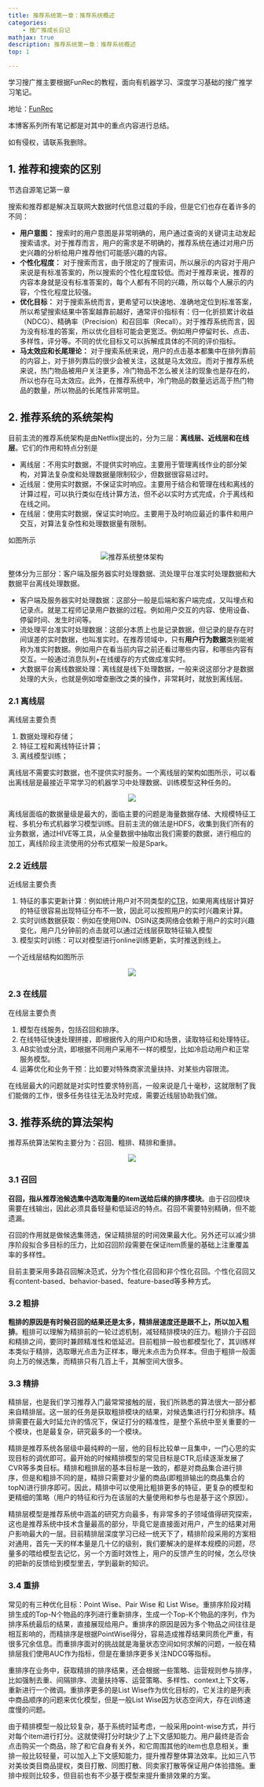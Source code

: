 ```yaml
---
title: 推荐系统第一章：推荐系统概述
categories: 
    - 搜广推成长日记
mathjax: true
description: 推荐系统第一章：推荐系统概述
top: 1

---
```


学习搜广推主要根据FunRec的教程，面向有机器学习、深度学习基础的搜广推学习笔记。

地址：[FunRec](https://github.com/datawhalechina/fun-rec/)

本博客系列所有笔记都是对其中的重点内容进行总结。

如有侵权，请联系我删除。

## 1. 推荐和搜索的区别

节选自源笔记第一章

搜索和推荐都是解决互联网大数据时代信息过载的手段，但是它们也存在着许多的不同：

- **用户意图：** 搜索时的用户意图是非常明确的，用户通过查询的关键词主动发起搜索请求。对于推荐而言，用户的需求是不明确的，推荐系统在通过对用户历史兴趣的分析给用户推荐他们可能感兴趣的内容。
- **个性化程度：** 对于搜索而言，由于限定的了搜索词，所以展示的内容对于用户来说是有标准答案的，所以搜索的个性化程度较低。而对于推荐来说，推荐的内容本身就是没有标准答案的，每个人都有不同的兴趣，所以每个人展示的内容，个性化程度比较强。
- **优化目标：** 对于搜索系统而言，更希望可以快速地、准确地定位到标准答案，所以希望搜索结果中答案越靠前越好，通常评价指标有：归一化折损累计收益（NDCG）、精确率（Precision）和召回率（Recall）。对于推荐系统而言，因为没有标准的答案，所以优化目标可能会更宽泛。例如用户停留时长、点击、多样性，评分等。不同的优化目标又可以拆解成具体的不同的评价指标。
- **马太效应和长尾理论：** 对于搜索系统来说，用户的点击基本都集中在排列靠前的内容上，对于排列靠后的很少会被关注，这就是马太效应。而对于推荐系统来说，热门物品被用户关注更多，冷门物品不怎么被关注的现象也是存在的，所以也存在马太效应。此外，在推荐系统中，冷门物品的数量远远高于热门物品的数量，所以物品的长尾性非常明显。


## 2. 推荐系统的系统架构

目前主流的推荐系统架构是由Netflix提出的，分为三层：**离线层、近线层和在线层**。它们的作用和特点分别是

- 离线层：不用实时数据，不提供实时响应。主要用于管理离线作业的部分架构，对算法复杂度和处理数据量限制较少，但数据很容易过时。
- 近线层：使用实时数据，不保证实时响应。主要用于结合和管理在线和离线的计算过程，可以执行类似在线计算方法，但不必以实时方式完成，介于离线和在线之间。
- 在线层：使用实时数据，保证实时响应。主要用于及时响应最近的事件和用户交互，对算法复杂性和处理数据量有限制。


如图所示

<div align=center><img src="搜广推成长日记-推荐系统概述/001.png" alt="推荐系统整体架构" ></div>

整体分为三部分：客户端及服务器实时处理数据、流处理平台准实时处理数据和大数据平台离线处理数据。

- 客户端及服务器实时处理数据：这部分一般是后端和客户端完成，又叫埋点和记录点。就是工程师记录用户数据的过程。例如用户交互的内容、使用设备、停留时间、发生时间等。
- 流处理平台准实时处理数据：这部分本质上也是记录数据，但记录的是存在时间误差的实时数据，也叫准实时。在推荐领域中，只有**用户行为数据**类别能被称为准实时数据。例如用户在看当前内容之前还看过哪些内容，和哪些内容有交互。一般通过消息队列+在线缓存的方式做成准实时。
- 大数据平台离线数据处理：离线就是线下处理数据，一般来说这部分才是数据处理的大头，也就是例如增查删改之类的操作，非常耗时，就放到离线层。

### 2.1 离线层

离线层主要负责

1. 数据处理和存储；
2. 特征工程和离线特征计算；
3. 离线模型训练；

离线层不需要实时数据，也不提供实时服务。一个离线层的架构如图所示，可以看出离线层是最接近平常学习的机器学习中处理数据、训练模型这种任务的。

<div align=center><img src="搜广推成长日记-推荐系统概述/002.png" ></div>

离线层面临的数据量级是最大的，面临主要的问题是海量数据存储、大规模特征工程、多机分布式机器学习模型训练。目前主流的做法是HDFS，收集到我们所有的业务数据，通过HIVE等工具，从全量数据中抽取出我们需要的数据，进行相应的加工，离线阶段主流使用的分布式框架一般是Spark。

### 2.2 近线层

近线层主要负责

1. 特征的事实更新计算：例如统计用户对不同类型的[CTR](https://www.adjust.com/zh/glossary/ctr/)，如果用离线层计算好的特征很容易出现特征分布不一致，因此可以按照用户的实时兴趣来计算。
2. 实时训练数据获取：例如在使用DIN、DSIN这类网络会依赖于用户的实时兴趣变化，用户几分钟前的点击就可以通过近线层获取特征输入模型
3. 模型实时训练：可以对模型进行online训练更新，实时推送到线上。

一个近线层结构如图所示

<div align=center><img src="搜广推成长日记-推荐系统概述/003.png" ></div>

### 2.3 在线层

在线层主要负责

1. 模型在线服务，包括召回和排序。
2. 在线特征快速处理拼接，即根据传入的用户ID和场景，读取特征和处理特征。
3. AB实验或分流，即根据不同用户采用不一样的模型，比如冷启动用户和正常服务模型。
4. 运筹优化和业务干预：比如要对特殊商家流量扶持、对某些内容限流。

在线层最大的问题就是对实时性要求特别高，一般来说是几十毫秒，这就限制了我们能做的工作，很多任务往往无法及时完成，需要近线层协助我们做。



## 3. 推荐系统的算法架构

推荐系统算法架构主要分为：召回、粗排、精排和重排。

<div align=center><img src="搜广推成长日记-推荐系统概述/004.png" ></div>

### 3.1 召回

**召回，指从推荐池候选集中选取海量的item送给后续的排序模块**。由于召回模块需要在线输出，因此必须具备轻量和低延迟的特点。召回不需要特别精确，但不能遗漏。

召回的作用就是做候选集筛选，保证精排层的时间效果最大化。另外还可以减少排序阶段拟合多目标的压力，比如召回阶段需要在保证item质量的基础上注重覆盖率的多样性。

目前主要采用多路召回解决范式，分为个性化召回和非个性化召回。个性化召回又有content-based、behavior-based、feature-based等多种方式。

### 3.2 粗排

**粗排的原因是有时候召回的结果还是太多，精排层速度还是跟不上，所以加入粗排**。粗排可以理解为精排前的一轮过滤机制，减轻精排模块的压力。粗排介于召回和精排之间，要同时兼顾精准性和低延迟。目前粗排一般也都模型化了，其训练样本类似于精排，选取曝光点击为正样本，曝光未点击为负样本。但由于粗排一般面向上万的候选集，而精排只有几百上千，其解空间大很多。

### 3.3 精排

精排层，也是我们学习推荐入门最常常接触的层，我们所熟悉的算法很大一部分都来自精排层。这一层的任务是获取粗排模块的结果，对候选集进行打分和排序。精排需要在最大时延允许的情况下，保证打分的精准性，是整个系统中至关重要的一个模块，也是最复杂，研究最多的一个模块。


精排是推荐系统各层级中最纯粹的一层，他的目标比较单一且集中，一门心思的实现目标的调优即可。最开始的时候精排模型的常见目标是CTR,后续逐渐发展了CVR等多类目标。精排和粗排层的基本目标是一致的，都是对商品集合进行排序，但是和粗排不同的是，精排只需要对少量的商品(即粗排输出的商品集合的topN)进行排序即可。因此，精排中可以使用比粗排更多的特征，更复杂的模型和更精细的策略（用户的特征和行为在该层的大量使用和参与也是基于这个原因）。

精排层模型是推荐系统中涵盖的研究方向最多，有非常多的子领域值得研究探索，这也是推荐系统中技术含量最高的部分，毕竟它是直接面对用户，产生的结果对用户影响最大的一层。目前精排层深度学习已经一统天下了，精排阶段采用的方案相对通用，首先一天的样本量是几十亿的级别，我们要解决的是样本规模的问题，尽量多的喂给模型去记忆，另一个方面时效性上，用户的反馈产生的时候，怎么尽快的把新的反馈给到模型里去，学到最新的知识。

### 3.4 重排

常见的有三种优化目标：Point Wise、Pair Wise 和 List Wise。重排序阶段对精排生成的Top-N个物品的序列进行重新排序，生成一个Top-K个物品的序列，作为排序系统最后的结果，直接展现给用户。重排序的原因是因为多个物品之间往往是相互影响的，而精排序是根据PointWise得分，容易造成推荐结果同质化严重，有很多冗余信息。而重排序面对的挑战就是海量状态空间如何求解的问题，一般在精排层我们使用AUC作为指标，但是在重排序更多关注NDCG等指标。

重排序在业务中，获取精排的排序结果，还会根据一些策略、运营规则参与排序，比如强制去重、间隔排序、流量扶持等、运营策略、多样性、context上下文等，重新进行一个微调。重排序更多的是List Wise作为优化目标的，它关注的是列表中商品顺序的问题来优化模型，但是一般List Wise因为状态空间大，存在训练速度慢的问题。

由于精排模型一般比较复杂，基于系统时延考虑，一般采用point-wise方式，并行对每个item进行打分。这就使得打分时缺少了上下文感知能力。用户最终是否会点击购买一个商品，除了和它自身有关外，和它周围其他的item也息息相关。重排一般比较轻量，可以加入上下文感知能力，提升推荐整体算法效率。比如三八节对美妆类目商品提权，类目打散、同图打散、同卖家打散等保证用户体验措施。重排中规则比较多，但目前也有不少基于模型来提升重排效果的方案。